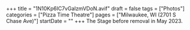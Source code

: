 +++
title = "1N10Kp6IC7vGalzmVDoN.avif"
draft = false
tags = ["Photos"]
categories = ["Pizza Time Theatre"]
pages = ["Milwaukee, WI (2701 S Chase Ave)"]
startDate = ""
+++
The Stage before removal in May 2023.
